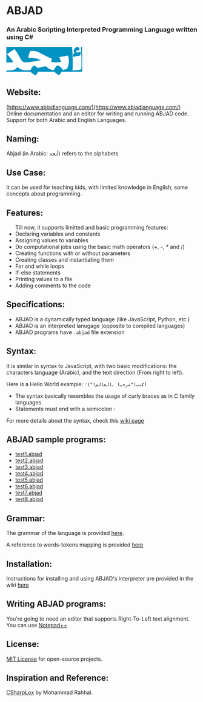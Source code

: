 # ABJAD
### An Arabic Scripting Interpreted Programming Language written using C#

<img width="200px" src="https://github.com/mezdn/ABJAD/blob/master/assets/abjad-800.png" />

## Website:
[https://www.abjadlanguage.com/](https://www.abjadlanguage.com/) \
Online documentation and an editor for writing and running ABJAD code. \
Support for both Arabic and English Languages.

## Naming:
Abjad (in Arabic: أبجد) refers to the alphabets

## Use Case:
It can be used for teaching kids, with limited knowledge in English, some concepts about programming.

## Features:
<ul>
Till now, it supports limitted and basic programming features:
<li>Declaring variables and constants</li>
<li>Assigning values to variables</li>
<li>Do computational jobs using the basic math operators (+, -, * and /)</li>
<li>Creating functions with or without parameters</li>
<li>Creating classes and instantiating them</li>
<li>For and while loops</li>
<li>If-else statements</li>
<li>Printing values to a file</li>
<li>Adding comments to the code</li>
</ul>

## Specifications:
- ABJAD is a dynamically typed language (like JavaScript, Python, etc.)
- ABJAD is an interpreted lanugage (opposite to compiled languages)
- ABJAD programs have `.abjad` file extension

## Syntax:
It is similar in syntax to JavaScript, with two basic modifications: the characters language (Arabic), and the text direction (From right to left).

Here is a Hello World example:
```أكتب("مرحبا بالعالم!")؛```

- The syntax basically resembles the usage of curly braces as in C family languages
- Statements must end with a semicolon ```؛```

For more details about the syntax, check this [wiki page](https://github.com/mezdn/ABJAD/wiki/Syntax)

## ABJAD sample programs:
- [test1.abjad](https://github.com/mezdn/ABJAD/tree/master/Test/test1.abjad)
- [test2.abjad](https://github.com/mezdn/ABJAD/tree/master/Test/test2.abjad)
- [test3.abjad](https://github.com/mezdn/ABJAD/tree/master/Test/test3.abjad)
- [test4.abjad](https://github.com/mezdn/ABJAD/tree/master/Test/test4.abjad)
- [test5.abjad](https://github.com/mezdn/ABJAD/tree/master/Test/test5.abjad)
- [test6.abjad](https://github.com/mezdn/ABJAD/tree/master/Test/test6.abjad)
- [test7.abjad](https://github.com/mezdn/ABJAD/tree/master/Test/test7.abjad)
- [test8.abjad](https://github.com/mezdn/ABJAD/tree/master/Test/test8.abjad)

## Grammar:
The grammar of the language is provided <a href="https://github.com/mezdn/ABJAD/blob/master/context-free%20grammar.md">here</a>.

A reference to words-tokens mapping is provided <a href="https://github.com/mezdn/ABJAD/blob/master/tokens.md">here</a>

## Installation:
Instructions for installing and using ABJAD's interpreter are provided in the wiki <a href="https://github.com/mezdn/ABJAD/wiki">here</a>

## Writing ABJAD programs:
You're going to need an editor that supports Right-To-Left text alignment. You can use [Notepad++](https://notepad-plus-plus.org/downloads/)

## License:
[MIT License](https://github.com/mezdn/ABJAD/blob/master/LICENSE.md) for open-source projects. 


## Inspiration and Reference:
<a href="https://github.com/mrahhal/CSharpLox">CSharpLox</a> by Mohammad Rahhal.
